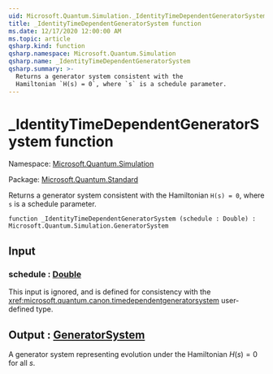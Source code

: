 ```yaml
---
uid: Microsoft.Quantum.Simulation._IdentityTimeDependentGeneratorSystem
title: _IdentityTimeDependentGeneratorSystem function
ms.date: 12/17/2020 12:00:00 AM
ms.topic: article
qsharp.kind: function
qsharp.namespace: Microsoft.Quantum.Simulation
qsharp.name: _IdentityTimeDependentGeneratorSystem
qsharp.summary: >-
  Returns a generator system consistent with the
  Hamiltonian `H(s) = 0`, where `s` is a schedule parameter.
---
```


# _IdentityTimeDependentGeneratorSystem function

Namespace: [Microsoft.Quantum.Simulation](xref:Microsoft.Quantum.Simulation)

Package: [Microsoft.Quantum.Standard](https://nuget.org/packages/Microsoft.Quantum.Standard)


Returns a generator system consistent with theHamiltonian `H(s) = 0`, where `s` is a schedule parameter.

```qsharp
function _IdentityTimeDependentGeneratorSystem (schedule : Double) : Microsoft.Quantum.Simulation.GeneratorSystem
```


## Input

### schedule : [Double](xref:microsoft.quantum.lang-ref.double)

This input is ignored, and is defined for consistency with the<xref:microsoft.quantum.canon.timedependentgeneratorsystem> user-defined type.



## Output : [GeneratorSystem](xref:Microsoft.Quantum.Simulation.GeneratorSystem)

A generator system representing evolution under the Hamiltonian$H(s) = 0$ for all $s$.